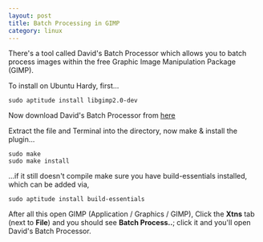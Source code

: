 ```yaml
---
layout: post
title: Batch Processing in GIMP
category: linux
---
```


There's a tool called David's Batch Processor which allows you to batch process images within the free Graphic Image Manipulation Package (GIMP).

To install on Ubuntu Hardy, first...

    sudo aptitude install libgimp2.0-dev

Now download David's Batch Processor from [here](http://members.ozemail.com.au/~hodsond/dbp.html)

Extract the file and Terminal into the directory, now make & install the plugin...

    sudo make
    sudo make install

...if it still doesn't compile make sure you have build-essentials installed, which can be added via,

    sudo aptitude install build-essentials

After all this open GIMP (Application / Graphics / GIMP), Click the **Xtns** tab (next to **File**) and you should see **Batch Process..**; click it and you'll open David's Batch Processor.
